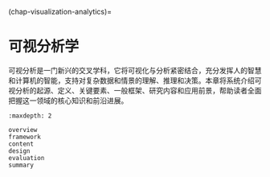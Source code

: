(chap-visualization-analytics)=
# 可视分析学

可视分析是一门新兴的交叉学科，它将可视化与分析紧密结合，充分发挥人的智慧和计算机的智能，支持对复杂数据和情景的理解、推理和决策。本章将系统介绍可视分析的起源、定义、关键要素、一般框架、研究内容和应用前景，帮助读者全面把握这一领域的核心知识和前沿进展。

```{toctree}
:maxdepth: 2

overview
framework
content
design
evaluation
summary
```